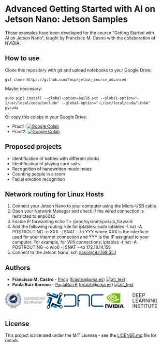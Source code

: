 # Advanced Getting Started with AI on Jetson Nano: Jetson Samples

These examples have been developed for the course "Getting Started with AI on Jetson Nano", taught by Francisco M. Castro with the collaboration of NVIDIA.


## How to use

Clone this repository with git and upload notebooks to your Google Drive:

```
git clone https://github.com/fmcp/jetson_course_advanced
```

Maybe neccesary:
```
sudo pip3 install --global-option=build_ext --global-option="-I/usr/local/cuda/include" --global-option="-L/usr/local/cuda/lib64" pycuda
```

Or copy this colabs in your Google Drive:

* Pract1: [![Google Colab](https://colab.research.google.com/assets/colab-badge.svg)](https://colab.research.google.com/drive/1O60VH-dH2JrTpcKJh9LCqdxsq2RVlgcv)
* Pract2: [![Google Colab](https://colab.research.google.com/assets/colab-badge.svg)](https://colab.research.google.com/drive/1Q8M0Kw-Ub9xBOUuNAHIwWlGRVOUPXqT0)

## Proposed projects
* Identification of bottles with different drinks
* Identification of playing card suits
* Recognition of handwritten music notes
* Counting people in a room
* Facial emotion recognition

## Network routing for Linux Hosts
1. Connect your Jetson Nano to your computer using the Micro-USB cable.
2. Open your Network Manager and check if the wired connection is restricted to enp60s0
3. Enable IP forwarding echo 1 > /proc/sys/net/ipv4/ip_forward
4. Add the following routing rule for iptables: sudo iptables -t nat -A POSTROUTING -o XXX -j SNAT --to YYY where XXX is the interface used for your internet connection and YYY is the IP assigned to your computer. For example, for Wifi connections: iptables -t nat -A POSTROUTING -o wlo0 -j SNAT --to 172.18.14.155
5. Connect to the Jetson Nano: ssh nano@192.168.55.1

## Authors

* **Francisco M. Castro** - [fmcp](https://github.com/fmcp) (fcastro@uma.es) [<img alt="alt_text" width="15px" src="https://cdn-icons-png.flaticon.com/512/174/174857.png" />](https://www.linkedin.com/in/francisco-manuel-castro-pay%C3%A1n-5099248b/)
* **Paula Ruíz Barroso** - [PaulaRuizB](https://github.com/PaulaRuizB) (pruizb@uma.es) [<img alt="alt_text" width="15px" src="https://cdn-icons-png.flaticon.com/512/174/174857.png" />](https://www.linkedin.com/in/paula-ruiz-barroso/)

![logo](./img/logos.jpg)

## License

This project is licensed under the MIT License - see the [LICENSE.md](LICENSE.md) file for details
 
